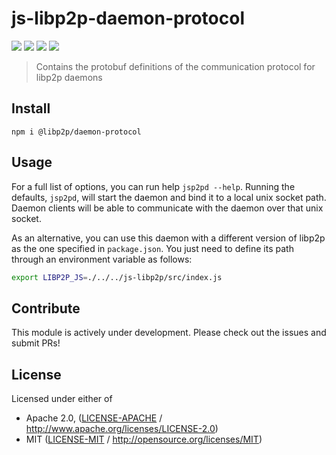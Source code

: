 # js-libp2p-daemon-protocol

<a href="http://libp2p.io/"><img src="https://img.shields.io/badge/project-libp2p-yellow.svg?style=flat-square" /></a>
<a href="http://webchat.freenode.net/?channels=%23libp2p"><img src="https://img.shields.io/badge/freenode-%23libp2p-yellow.svg?style=flat-square" /></a>
<a href="https://discuss.libp2p.io"><img src="https://img.shields.io/discourse/https/discuss.libp2p.io/posts.svg" /></a>
<a href="https://waffle.io/libp2p/libp2p"><img src="https://img.shields.io/badge/pm-waffle-yellow.svg?style=flat-square" /></a>

> Contains the protobuf definitions of the communication protocol for libp2p daemons

## Install

```
npm i @libp2p/daemon-protocol
```

## Usage

For a full list of options, you can run help `jsp2pd --help`.
Running the defaults, `jsp2pd`, will start the daemon and bind it to a local unix socket path.
Daemon clients will be able to communicate with the daemon over that unix socket.

As an alternative, you can use this daemon with a different version of libp2p as the one specified in `package.json`. You just need to define its path through an environment variable as follows:

```sh
export LIBP2P_JS=./../../js-libp2p/src/index.js
```

## Contribute

This module is actively under development. Please check out the issues and submit PRs!

## License

Licensed under either of

 * Apache 2.0, ([LICENSE-APACHE](LICENSE-APACHE) / http://www.apache.org/licenses/LICENSE-2.0)
 * MIT ([LICENSE-MIT](LICENSE-MIT) / http://opensource.org/licenses/MIT)
